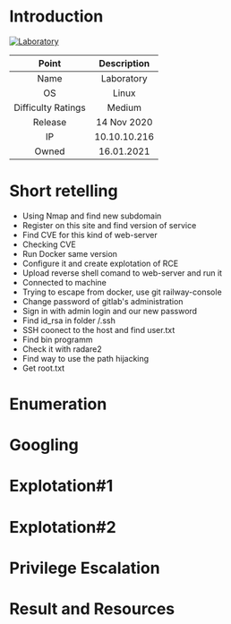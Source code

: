 # Introduction

[![Laboratory](https://1.bp.blogspot.com/-QMNR6LckGZA/X7p-gYNZYxI/AAAAAAAAGnU/P6yFx9-cXdcml-USeeaTRU4FsSCti-RTgCLcBGAsYHQ/s0/infocard.png)](https://www.hackthebox.eu/home/machines/profile/298)

| Point | Description |
| :------:| :------: |
| Name | Laboratory   |
| OS   | Linux  |
| Difficulty Ratings| Medium   |
| Release | 14 Nov 2020   |
| IP | 10.10.10.216   |
| Owned | 16.01.2021 |
# Short retelling
* Using Nmap and find new subdomain
* Register on this site and find version of service
* Find CVE for this kind of web-server
* Checking CVE
* Run Docker same version
* Configure it and create explotation of RCE
* Upload reverse shell comand to web-server and run it
* Connected to machine
* Trying to escape from docker, use git railway-console
* Change password of gitlab's administration
* Sign in with admin login and our new password
* Find id_rsa in folder /.ssh
* SSH coonect to the host and find user.txt
* Find bin programm
* Check it with radare2
* Find way to use the path hijacking
* Get root.txt

# Enumeration

# Googling

# Explotation#1

# Explotation#2

# Privilege Escalation

# Result and Resources
